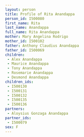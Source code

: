 ```yaml
---
layout: person
title: Profile of Rita Anandappa
person_id: I500080
first_name: Rita
last_name: Anandappa
full_name: Rita Anandappa
mother: Mary Angelina Rodrigo
mother_id: I500102
father: Anthony Claudius Anandappa
father_id: I500069
children:
 - Alex Anandappa
 - Maurice Anandappa
 - Tony Anandappa
 - Rosemarie Anandappa
 - Desmond Anandappa
children_ids:
 - I500130
 - I500131
 - I500132
 - I500135
 - I500136
partners:
 - Aloysius Gonzaga Anandappa
partner_ids:
 - I500079
sex: F
---
```


